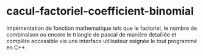 # cacul-factoriel-coefficient-binomial

Impémentation de fonction mathematique tels que le factoriel, le nombre de combinaison ou encore le triangle de pascal de manière detaillée et complète accessible via une interface utilisateur soignée le tout programmé en C++.